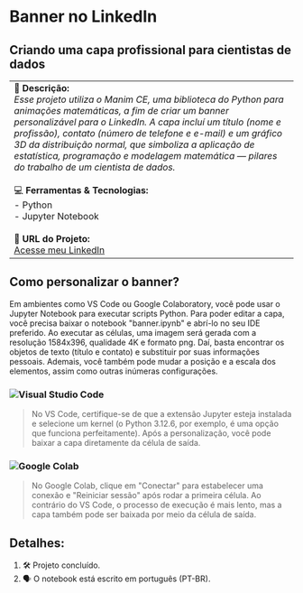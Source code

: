 # Banner no LinkedIn
## Criando uma capa profissional para cientistas de dados

<table>
  <tr>
    <td>
      📄 <b>Descrição:</b><br>
      <i>Esse projeto utiliza o Manim CE, uma biblioteca do Python para animações matemáticas, a fim de criar um banner personalizável para o LinkedIn. A capa incluí um título (nome e profissão), contato (número de telefone e e-mail) e um gráfico 3D da distribuição normal, que simboliza a aplicação de estatística, programação e modelagem matemática — pilares do trabalho de um cientista de dados.</i><br><br>
      💻 <b>Ferramentas & Tecnologias:</b><br>
      - Python<br>
      - Jupyter Notebook<br><br>
      🔗 <b>URL do Projeto:</b><br>
      <a href="www.linkedin.com/in/gcv-silva">Acesse meu LinkedIn</a>
    </td>
  </tr>
</table>

## Como personalizar o banner?

Em ambientes como VS Code ou Google Colaboratory, você pode usar o Jupyter Notebook para executar scripts Python. Para poder editar a capa, você precisa baixar o notebook "banner.ipynb" e abrí-lo no seu IDE preferido. Ao executar as células, uma imagem será gerada com a resolução 1584x396, qualidade 4K e formato png. Daí, basta encontrar os objetos de texto (título e contato) e substituir por suas informações pessoais. Ademais, você também pode mudar a posição e a escala dos elementos, assim como outras inúmeras configurações.

### ![Visual Studio Code](https://img.shields.io/badge/Visual%20Studio%20Code-0078d7.svg?style=for-the-badge&logo=visual-studio-code&logoColor=white) 
> No VS Code, certifique-se de que a extensão Jupyter esteja instalada e selecione um kernel (o Python 3.12.6, por exemplo, é uma opção que funciona perfeitamente). Após a personalização, você pode baixar a capa diretamente da célula de saída. 

### ![Google Colab](https://img.shields.io/badge/Google%20Colab-%23F9A825.svg?style=for-the-badge&logo=googlecolab&logoColor=white) 
> No Google Colab, clique em "Conectar" para estabelecer uma conexão e "Reiniciar sessão" após rodar a primeira célula. Ao contrário do VS Code, o processo de execução é mais lento, mas a capa também pode ser baixada por meio da célula de saída.

## Detalhes:

1. 🛠️ Projeto concluído.
2. 🗣️ O notebook está escrito em português (PT-BR).
